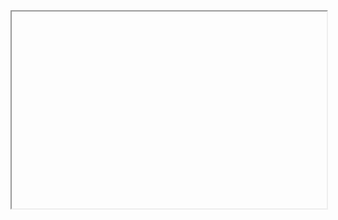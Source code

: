 <iframe width="100%" height="315" scr="qgis2web/index.html frameborder="0" allowfullscreen></iframe>
